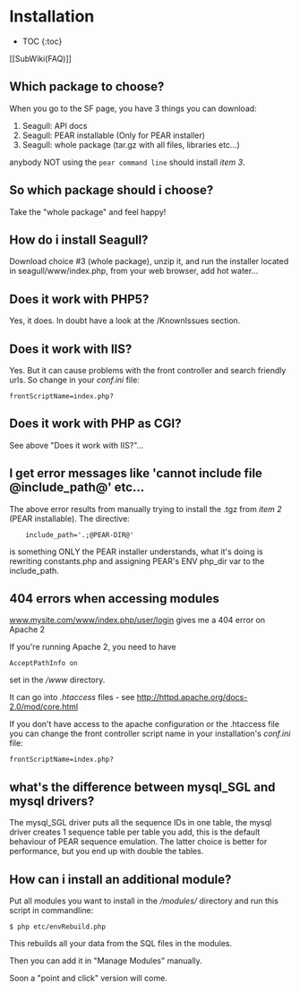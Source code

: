 <!-- Name: FAQ/Installation -->
<!-- Version: 9 -->
<!-- Last-Modified: 2006/05/24 11:57:18 -->
<!-- Author: werner -->

# Installation
* TOC
{:toc}

[[SubWiki(FAQ)]]

## Which package to choose?
When you go to the SF page, you have 3 things you can download:

  1) Seagull: API docs
  2) Seagull: PEAR installable (Only for PEAR installer)
  3) Seagull: whole package (tar.gz with all files, libraries etc...)

anybody NOT using the `pear command line` should install *item 3*.

## So which package should i choose?
Take the "whole package" and feel happy!

## How do i install Seagull?
Download choice #3 (whole package), unzip it, and run the installer located in seagull/www/index.php, from your web browser, add hot water...

## Does it work with PHP5?
Yes, it does. In doubt have a look at the /KnownIssues section.

## Does it work with IIS?
Yes. But it can cause problems with the front controller and search friendly urls. So change in your _conf.ini_ file:


	frontScriptName=index.php?

## Does it work with PHP as CGI?
See above "Does it work with IIS?"...

## I get error messages like 'cannot include file @include\_path@' etc...
The above error 
results from manually trying to install the .tgz from *item 2* (PEAR installable).  The directive:

	    include_path='.;@PEAR-DIR@'

is something ONLY the PEAR installer understands, what it's doing is rewriting 
constants.php and assigning PEAR's ENV php\_dir var to the include\_path.

## 404 errors when accessing modules
www.mysite.com/www/index.php/user/login gives me a 404 error on Apache 2


If you're running Apache 2, you need to have

	AcceptPathInfo on
set in the _/www_ directory.

It can go into _.htaccess_ files - see http://httpd.apache.org/docs-2.0/mod/core.html

If you don't have access to the apache configuration or the .htaccess file you can change the front controller script name in your installation's _conf.ini_ file:

	frontScriptName=index.php?

## what's the difference between mysql\_SGL and mysql drivers?
The mysql\_SGL driver puts all the sequence IDs in one table, the mysql driver creates 1 sequence table per table you add, this is the default behaviour of PEAR sequence emulation.  The latter choice is better for performance, but you end up with double the tables.

## How can i install an additional module?
Put all modules you want to install in the _/modules/_ directory and run this script in commandline:


	$ php etc/envRebuild.php

This rebuilds all your data from the SQL files in the modules.

Then you can add it in "Manage Modules" manually.

Soon a "point and click" version will come.